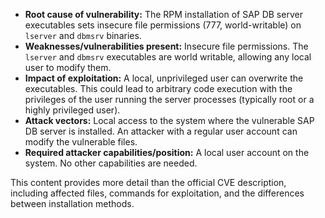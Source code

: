 - **Root cause of vulnerability:** The RPM installation of SAP DB server executables sets insecure file permissions (777, world-writable) on `lserver` and `dbmsrv` binaries.
- **Weaknesses/vulnerabilities present:** Insecure file permissions. The `lserver` and `dbmsrv` executables are world writable, allowing any local user to modify them.
- **Impact of exploitation:** A local, unprivileged user can overwrite the executables. This could lead to arbitrary code execution with the privileges of the user running the server processes (typically root or a highly privileged user).
- **Attack vectors:** Local access to the system where the vulnerable SAP DB server is installed. An attacker with a regular user account can modify the vulnerable files.
- **Required attacker capabilities/position:** A local user account on the system. No other capabilities are needed.

This content provides more detail than the official CVE description, including affected files, commands for exploitation, and the differences between installation methods.